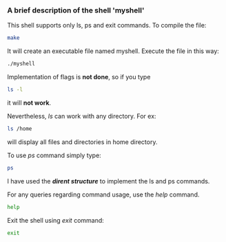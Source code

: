 ### A brief description of the shell 'myshell'
This shell supports only ls, ps and exit commands.
To compile the file:
```bash
make
```
It will create an executable file named myshell.
Execute the file in this way:
```bash
./myshell
```
Implementation of flags is **not done**, so if you type 
```bash
ls -l
```
 it will **not work**. 
 
 Nevertheless, *ls* can work with any directory. For ex:
```bash
ls /home
```  
will display all files and directories in home directory.

To use *ps* command simply type:
```bash
ps
```

I have used the ***dirent structure*** to implement the ls and ps commands.

For any queries regarding command usage, use the *help* command.
```bash
help
```
Exit the shell using *exit* command:
```bash
exit
```
